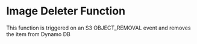 # Image Deleter Function

This function is triggered on an S3 OBJECT_REMOVAL event and removes the item from Dynamo DB
